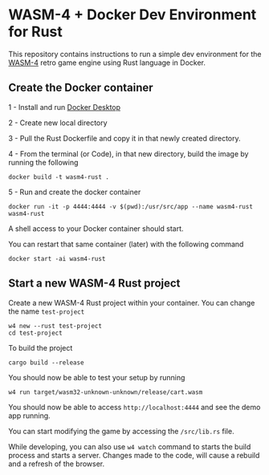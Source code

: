 # WASM-4 + Docker Dev Environment for Rust

This repository contains instructions to run a simple dev environment for the [WASM-4](https://wasm4.org/) retro game engine using Rust language in Docker.

## Create the Docker container

1 - Install and run [Docker Desktop](https://www.docker.com/products/docker-desktop/)

2 - Create new local directory

3 - Pull the Rust Dockerfile and copy it in that newly created directory.

4 - From the terminal (or Code), in that new directory, build the image by running the following

```
docker build -t wasm4-rust .
```

5 - Run and create the docker container

```
docker run -it -p 4444:4444 -v $(pwd):/usr/src/app --name wasm4-rust wasm4-rust
```

A shell access to your Docker container should start.

You can restart that same container (later) with the following command

```
docker start -ai wasm4-rust
```

## Start a new WASM-4 Rust project

Create a new WASM-4 Rust project within your container.
You can change the name `test-project`

```
w4 new --rust test-project
cd test-project
```

To build the project

```
cargo build --release
```

You should now be able to test your setup by running

```
w4 run target/wasm32-unknown-unknown/release/cart.wasm
```

You should now be able to access `http://localhost:4444` and see the demo app running.

You can start modifying the game by accessing the `/src/lib.rs` file.

While developing, you can also use `w4 watch` command to starts the build process and starts a server. Changes made to the code, will cause a rebuild and a refresh of the browser.
